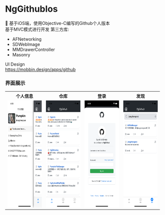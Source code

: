 # NgGithubIos
🍎 基于iOS端，使用Objective-C编写的Github个人版本<br />
基于MVC模式进行开发
第三方库:
* AFNetworking
* SDWebImage
* MMDrawerController
* Masonry

UI Design<br />
<a href="https://mobbin.design/apps/github">https://mobbin.design/apps/github</a><br />

### 界面展示
<table>
	<tr>
		<th>个人信息</th>
		<th>仓库</th>
		<th>登录</th>
		<th>发现</th>
	</tr>
	<tr>
		  <td>
			  <img src="https://github.com/jiangzhengnan/NgGithubIos/blob/main/img/show_iv_1.png" height = 350/>
		  </td>
		  <td>
			  <img src="https://github.com/jiangzhengnan/NgGithubIos/blob/main/img/show_iv_2.png" height = 350/>
		  </td>
		  <td>
			  <img src="https://github.com/jiangzhengnan/NgGithubIos/blob/main/img/show_iv_3.png" height = 350/>
		  </td>
		  <td>
			  <img src="https://github.com/jiangzhengnan/NgGithubIos/blob/main/img/show_iv_4.png" height = 350/>
		  </td>
	</tr>
</table>
